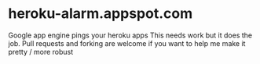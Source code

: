 # heroku-alarm.appspot.com

Google app engine pings your heroku apps 
This needs work but it does the job.  Pull requests and forking are welcome if you want to help me make it pretty / more robust
